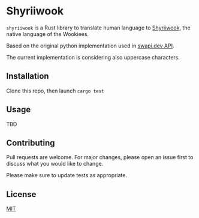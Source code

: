 # Shyriiwook

`shyriiwook` is a Rust library to translate human language to [Shyriiwook](https://starwars.fandom.com/wiki/Shyriiwook), the native language of the Wookiees.

Based on the original python implementation used in [swapi.dev API](https://github.com/phalt/swapi/blob/master/resources/renderers.py).

The current implementation is considering also uppercase characters.

## Installation

Clone this repo, then launch `cargo test`

## Usage
TBD

## Contributing
Pull requests are welcome. For major changes, please open an issue first to discuss what you would like to change.

Please make sure to update tests as appropriate.

## License
[MIT](https://choosealicense.com/licenses/mit/)